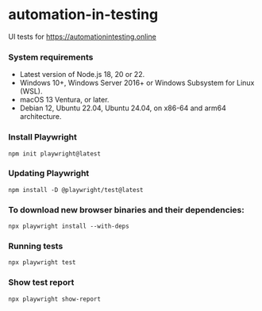 # automation-in-testing
UI tests for https://automationintesting.online

### System requirements
- Latest version of Node.js 18, 20 or 22.
- Windows 10+, Windows Server 2016+ or Windows Subsystem for Linux (WSL).
- macOS 13 Ventura, or later.
- Debian 12, Ubuntu 22.04, Ubuntu 24.04, on x86-64 and arm64 architecture.

### Install Playwright
```npm init playwright@latest```

### Updating Playwright
```npm install -D @playwright/test@latest```
### To download new browser binaries and their dependencies:
```npx playwright install --with-deps```

### Running tests
```npx playwright test```

### Show test report
```npx playwright show-report```